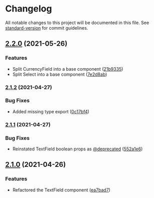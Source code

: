 # Changelog

All notable changes to this project will be documented in this file. See [standard-version](https://github.com/conventional-changelog/standard-version) for commit guidelines.

## [2.2.0](https://github.com/claytonfbell/material-ui-pack/compare/v2.1.2...v2.2.0) (2021-05-26)


### Features

* Split CurrencyField into a base component ([21b9335](https://github.com/claytonfbell/material-ui-pack/commit/21b9335e6c30224d43c98f70552ca99b4f8da9fb))
* Split Select into a base component ([7e2d8ab](https://github.com/claytonfbell/material-ui-pack/commit/7e2d8ab8ade85200d7f689fbf6fb80e8e9bb3b84))

### [2.1.2](https://github.com/claytonfbell/material-ui-pack/compare/v2.1.1...v2.1.2) (2021-04-27)


### Bug Fixes

* Added missing type export ([0c17bf4](https://github.com/claytonfbell/material-ui-pack/commit/0c17bf495d9d429da7c4da36fc509ff6e1b8a088))

### [2.1.1](https://github.com/claytonfbell/material-ui-pack/compare/v2.1.0...v2.1.1) (2021-04-27)


### Bug Fixes

* Reinstated TextField boolean props as [@deprecated](https://github.com/deprecated) ([552a1e6](https://github.com/claytonfbell/material-ui-pack/commit/552a1e659d886903358576001f7db054fcf0168d))

## [2.1.0](https://github.com/claytonfbell/material-ui-pack/compare/v2.0.2...v2.1.0) (2021-04-26)


### Features

* Refactored the TextField component ([ea7bad7](https://github.com/claytonfbell/material-ui-pack/commit/ea7bad75751ffe1fa3fa48393fd32b5da5076df4))

